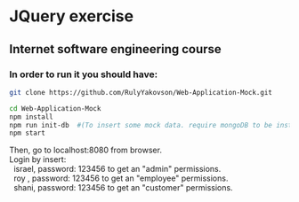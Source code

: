 # JQuery exercise
## Internet software engineering course

### In order to run it you should have:

```bash
git clone https://github.com/RulyYakovson/Web-Application-Mock.git

cd Web-Application-Mock
npm install
npm run init-db  #(To insert some mock data. require mongoDB to be installed on your PC)
npm start
```
Then, go to localhost:8080 from browser.\
Login by insert:\
&nbsp;&nbsp;israel, password: 123456 to get an "admin" permissions.\
&nbsp;&nbsp;roy , password: 123456 to get an "employee" permissions.\
&nbsp;&nbsp;shani, password: 123456 to get an "customer" permissions.
